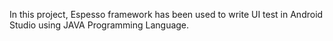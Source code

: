 In this project, Espesso framework has been used to write UI test in Android Studio using JAVA Programming Language.
